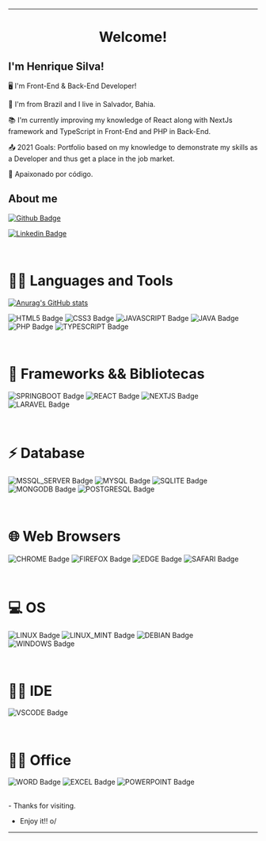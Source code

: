 <hr>
 <h1 align="center" color="red">Welcome!</h1>

 

## I'm Henrique Silva!

 
🖥️ I'm Front-End & Back-End Developer!

🏡 I'm from Brazil and I live in Salvador, Bahia.

📚 I'm currently improving my knowledge of React along with NextJs framework and TypeScript in Front-End and PHP in Back-End.

📤 2021 Goals: Portfolio based on my knowledge to demonstrate my skills as a Developer and thus get a place in the job market.

💖 Apaixonado por código.

## About me

[![Github Badge](https://img.shields.io/badge/-Github-000?style=flat-square&logo=Github&logoColor=white&link=LINK_GIT)](https://github.com/HenriqueMVSS)

[![Linkedin Badge](https://img.shields.io/badge/LinkedIn-0077B5?style=flat-square&logo=linkedin&logoColor=white)](https://www.linkedin.com/in/henrique-silva-32b230191/) 

<br/>

# 👨‍💻 Languages and Tools

[![Anurag's GitHub stats](https://github-readme-stats.vercel.app/api?username=HenriqueMVSS&show_icons=true&theme=radical)](https://github.com/HenriqueMVSS/github-readme-stats)


![HTML5 Badge](https://img.shields.io/badge/HTML5-E34F26?style=for-the-badge&logo=html5&logoColor=white)
![CSS3 Badge](https://img.shields.io/badge/CSS3-1572B6?style=for-the-badge&logo=css3&logoColor=white)
![JAVASCRIPT Badge](https://img.shields.io/badge/JavaScript-323330?style=for-the-badge&logo=javascript&logoColor=F7DF1E)
![JAVA Badge](https://img.shields.io/badge/Java-ED8B00?style=for-the-badge&logo=java&logoColor=white)
![PHP Badge](https://img.shields.io/badge/PHP-777BB4?style=for-the-badge&logo=php&logoColor=white)
![TYPESCRIPT Badge](https://img.shields.io/badge/TypeScript-007ACC?style=for-the-badge&logo=typescript&logoColor=white)

<br/>

# 🚀 Frameworks && Bibliotecas

![SPRINGBOOT Badge](https://img.shields.io/badge/Spring_Boot-F2F4F9?style=for-the-badge&logo=spring-boot)
![REACT Badge](https://img.shields.io/badge/React-20232A?style=for-the-badge&logo=react&logoColor=61DAFB)
![NEXTJS Badge](https://img.shields.io/badge/nextjs-20232A?style=for-the-badge&logo=react&logoColor=61DAFB)
![LARAVEL Badge](https://img.shields.io/badge/laravel-F37623?style=for-the-badge&logo=laravel&logoColor=white)

<br/>

# ⚡ Database

![MSSQL_SERVER Badge](https://img.shields.io/badge/Microsoft%20SQL%20Sever-CC2927?style=for-the-badge&logo=microsoft%20sql%20server&logoColor=white)
![MYSQL Badge](https://img.shields.io/badge/MySQL-00000F?style=for-the-badge&logo=mysql&logoColor=white)
![SQLITE Badge](https://img.shields.io/badge/SQLite-07405E?style=for-the-badge&logo=sqlite&logoColor=white)
![MONGODB Badge](https://img.shields.io/badge/MongoDB-4EA94B?style=for-the-badge&logo=mongodb&logoColor=white)
![POSTGRESQL Badge](https://img.shields.io/badge/PostgreSQL-316192?style=for-the-badge&logo=postgresql&logoColor=white)

<br/>

# 🌐 Web Browsers
![CHROME Badge](https://img.shields.io/badge/Google_chrome-4285F4?style=for-the-badge&logo=Google-chrome&logoColor=white)
![FIREFOX Badge](https://img.shields.io/badge/Firefox_Browser-FF7139?style=for-the-badge&logo=Firefox-Browser&logoColor=white)
![EDGE Badge](https://img.shields.io/badge/Microsoft_Edge-0078D7?style=for-the-badge&logo=Microsoft-edge&logoColor=white)
![SAFARI Badge](https://img.shields.io/badge/Safari-FF1B2D?style=for-the-badge&logo=Safari&logoColor=white)

<br/>

# 💻 OS

![LINUX Badge](https://img.shields.io/badge/Linux-FCC624?style=for-the-badge&logo=linux&logoColor=black)
![LINUX_MINT Badge](https://img.shields.io/badge/Linux_Mint-87CF3E?style=for-the-badge&logo=linux-mint&logoColor=white)
![DEBIAN Badge](https://img.shields.io/badge/Debian-A81D33?style=for-the-badge&logo=debian&logoColor=white)
![WINDOWS Badge](https://img.shields.io/badge/Windows-0078D6?style=for-the-badge&logo=windows&logoColor=white)

<br/>

# 👨‍💻 IDE
![VSCODE Badge](https://img.shields.io/badge/Visual_Studio_Code-0078D4?style=for-the-badge&logo=visual%20studio%20code&logoColor=white)


<br/>

# 👨‍💻 Office

![WORD Badge](https://img.shields.io/badge/Microsoft_Word-2B579A?style=for-the-badge&logo=microsoft-word&logoColor=white)
![EXCEL Badge](https://img.shields.io/badge/Microsoft_Excel-217346?style=for-the-badge&logo=microsoft-excel&logoColor=white)
![POWERPOINT Badge](https://img.shields.io/badge/Microsoft_PowerPoint-B7472A?style=for-the-badge&logo=microsoft-powerpoint&logoColor=white)


<br/>
- Thanks for visiting.

- Enjoy it!! o/

<hr>
